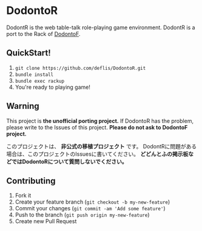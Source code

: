 # DodontoR

DodontR is the web table-talk role-playing game environment.
DodontR is a port to the Rack of [DodontoF](http://www.dodontof.com/).

## QuickStart!

1. `git clone https://github.com/deflis/DodontoR.git`
2. `bundle install`
3. `bundle exec rackup`
4.  You're ready to playing game!

## Warning

This project is __the unofficial porting project.__
If DodontoR has the problem, please write to the Issues of this project.
__Please do not ask to DodontoF project.__

このプロジェクトは、 __非公式の移植プロジェクト__ です。
DodontRに問題がある場合は、このプロジェクトのIssuesに書いてください。
__どどんとふの掲示板などではDodontoRについて質問しないでください。__


## Contributing

1. Fork it
2. Create your feature branch (`git checkout -b my-new-feature`)
3. Commit your changes (`git commit -am 'Add some feature'`)
4. Push to the branch (`git push origin my-new-feature`)
5. Create new Pull Request
